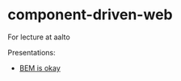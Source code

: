 # component-driven-web

For lecture at aalto

Presentations:
* [BEM is okay](http://pepelsbey.net/pres/bem-ok/en/)
